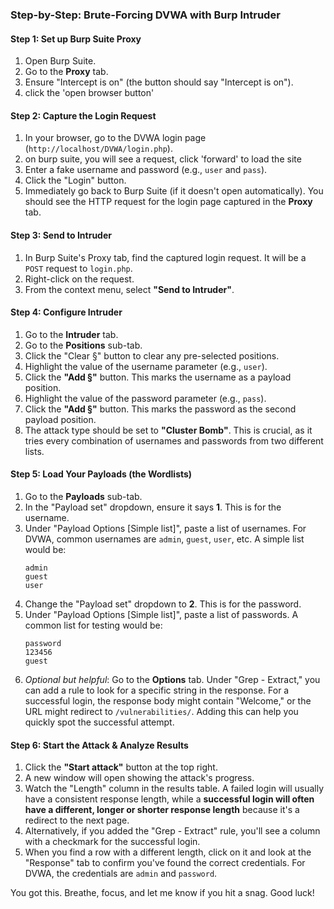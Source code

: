 ### Step-by-Step: Brute-Forcing DVWA with Burp Intruder

#### **Step 1: Set up Burp Suite Proxy**

1.  Open Burp Suite.
2.  Go to the **Proxy** tab.
3.  Ensure "Intercept is on" (the button should say "Intercept is on").
4.  click the 'open browser button'

#### **Step 2: Capture the Login Request**

1.  In your browser, go to the DVWA login page (`http://localhost/DVWA/login.php`).
2.  on burp suite, you will see a request, click 'forward' to load the site
3.  Enter a fake username and password (e.g., `user` and `pass`).
4.  Click the "Login" button.
5.  Immediately go back to Burp Suite (if it doesn't open automatically). You should see the HTTP request for the login page captured in the **Proxy** tab.

#### **Step 3: Send to Intruder**

1.  In Burp Suite's Proxy tab, find the captured login request. It will be a `POST` request to `login.php`.
2.  Right-click on the request.
3.  From the context menu, select **"Send to Intruder"**.

#### **Step 4: Configure Intruder**

1.  Go to the **Intruder** tab.
2.  Go to the **Positions** sub-tab.
3.  Click the "Clear §" button to clear any pre-selected positions.
4.  Highlight the value of the username parameter (e.g., `user`).
5.  Click the **"Add §"** button. This marks the username as a payload position.
6.  Highlight the value of the password parameter (e.g., `pass`).
7.  Click the **"Add §"** button. This marks the password as the second payload position.
8.  The attack type should be set to **"Cluster Bomb"**. This is crucial, as it tries every combination of usernames and passwords from two different lists.

#### **Step 5: Load Your Payloads (the Wordlists)**

1.  Go to the **Payloads** sub-tab.
2.  In the "Payload set" dropdown, ensure it says **1**. This is for the username.
3.  Under "Payload Options [Simple list]", paste a list of usernames. For DVWA, common usernames are `admin`, `guest`, `user`, etc. A simple list would be:
    ```
    admin
    guest
    user
    ```
4.  Change the "Payload set" dropdown to **2**. This is for the password.
5.  Under "Payload Options [Simple list]", paste a list of passwords. A common list for testing would be:
    ```
    password
    123456
    guest
    ```
6.  *Optional but helpful*: Go to the **Options** tab. Under "Grep - Extract," you can add a rule to look for a specific string in the response. For a successful login, the response body might contain "Welcome," or the URL might redirect to `/vulnerabilities/`. Adding this can help you quickly spot the successful attempt.

#### **Step 6: Start the Attack & Analyze Results**

1.  Click the **"Start attack"** button at the top right.
2.  A new window will open showing the attack's progress.
3.  Watch the "Length" column in the results table. A failed login will usually have a consistent response length, while a **successful login will often have a different, longer or shorter response length** because it's a redirect to the next page.
4.  Alternatively, if you added the "Grep - Extract" rule, you'll see a column with a checkmark for the successful login.
5.  When you find a row with a different length, click on it and look at the "Response" tab to confirm you've found the correct credentials. For DVWA, the credentials are `admin` and `password`.

You got this. Breathe, focus, and let me know if you hit a snag. Good luck\! 